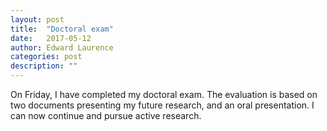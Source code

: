 ```yaml
---
layout: post
title:  "Doctoral exam"
date:   2017-05-12
author: Edward Laurence
categories: post
description: ""
---
```


On Friday, I have completed my doctoral exam. The evaluation is based on two documents presenting my future research, and an oral presentation. I can now continue and pursue active research.